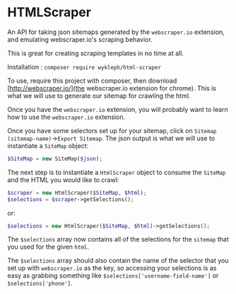 # HTMLScraper

An API for taking json sitemaps generated by the `webscraper.io` extension, and emulating webscraper.io's scraping behavior.

This is great for creating scraping templates in no time at all.

Installation : `composer require wykleph/html-scraper`

To use, require this project with composer, then download [http://webscraper.io/](the webscraper.io extension for chrome).  This is what we will use to generate our sitemap for crawling the html.

Once you have the `webscraper.io` extension, you will probably want to learn how to use the `webscraper.io` extension.  

Once you have some selectors set up for your sitemap, click on `Sitemap (sitemap-name)`->`Export Sitemap`.  The json output is what we will use to instantiate a `SiteMap` object:

```php
$SiteMap = new SiteMap($json);
```

The next step is to instantiate a `HtmlScraper` object to consume the `SiteMap` and the HTML you would like to crawl:

```php
$scraper = new HtmlScraper($SiteMap, $html);
$selections = $scraper->getSelections();
```

or:

```php
$selections = new HtmlScraper($SiteMap, $html)->getSelections();
```

The `$selections` array now contains all of the selections for the `sitemap` that you used for the given `html`.

The `$selections` array should also contain the name of the selector that you set up with `webscraper.io` as the key,
so accessing your selections is as easy as grabbing something like `$selections['username-field-name']` or `$selections['phone']`.
